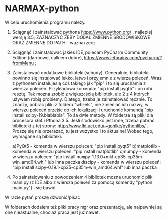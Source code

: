 # NARMAX-python

W celu uruchomienia programu należy:

1) Ściągnąć i zainstalować pythona https://www.python.org/ , najlepiej wersję 3.5; ZAZNACZYĆ ŻEBY DODAŁ ZMIENNE ŚRODOWISKOWE ORAZ ZMIENNE DO PATH - wazna rzecz
2) Ściągnąć i zainstalować jakieś IDE, polecam PyCharm Community Edition (darmowe, calkiem dobre), https://www.jetbrains.com/pycharm/?fromMenu ;
3) Zainstalować dodatkowe biblioteki (schody). Generalnie, biblioteki powinno się instalować lekko, latwo i przyjemnie z wierza poleceń. Wraz z pythonem instalujesię coś takiego jak "pip" i to się uruchamia z wiersza poleceń. Przykładowa komenda: "pip install pyqt5" i on robi resztę. Tak można zrobić z większością bibliotek, ale 2 z 4 których używam robią problemy. Dlatego, trzeba je zainstalować ręcznie. To znaczy, pobrać pliki z folderu "wheels", nie zmieniać ich nazwy, w wierszu poleceń przejśc do ich lokalizacji i uruchomić komendą "pip install scipy-19.blablabla". To śa dwie metody. W folderze są pliki dla procesora x64 i Pthona 3.5. Jesli środowisko jest inne, trzeba pobrać biblioteki z tej strony: http://www.lfd.uci.edu/~gohlke/pythonlibs/ . Proszę się nie przerażać, tu jest wszystko i to aktualne! Wobec tego, wymagane są biblioteki:

    a)PyQt5 - komenda w wierszu poleceń: "pip install pyqt5"
    b)matplotlib - komenda w wierszu poleceń: "pip install matplotlib"
    c)numpy - komenda w wierszu poleceń: "pip install numpy-1.13.0+mkl-cp35-cp35m-win_amd64.whl" lub inna paczka
    d)scipy - komenda w wierszu poleceń: "pip install scipy-0.19.1-cp35-cp35m-win_amd64.whl" lub inna paczka
    
4) Po zainstalowaniu z powodzeniem 4 bibliotek mozna uruchomić plik main.py (z IDE albo z wiersza poleceń za pomocą komendy "python main.py") i się bawić.

W razie pytań proszę dzwonić/pisać

W folderach dodalem też pliki pracy mgr oraz prezentację, ale najpewniej są one nieaktualne, chociaż praca jest już nawet.
